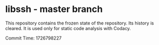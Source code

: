 # libssh - master branch

This repository contains the frozen state of the repository.
Its history is cleared. It is used only for static code
analysis with Codacy.

Commit Time: 1726798227